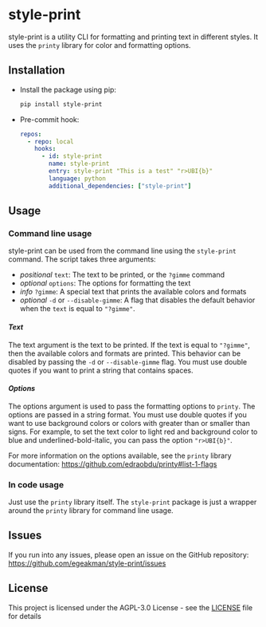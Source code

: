 # style-print

style-print is a utility CLI for formatting and printing text in different styles. It uses the ``printy`` library for color and formatting options.

## Installation

- Install the package using pip:

    ```bash
    pip install style-print
    ```

- Pre-commit hook:

    ```yaml
    repos:
      - repo: local
        hooks:
          - id: style-print
            name: style-print
            entry: style-print "This is a test" "r>UBI{b}"
            language: python
            additional_dependencies: ["style-print"]
    ```

## Usage

### Command line usage

style-print can be used from the command line using the ``style-print`` command. The script takes three arguments:
- *positional* ``text``: The text to be printed, or the ``?gimme`` command
- *optional* ``options``: The options for formatting the text
- *info* ``?gimme``: A special text that prints the available colors and formats
- *optional* ``-d`` or ``--disable-gimme``: A flag that disables the default behavior when the ``text`` is equal to ``"?gimme"``.

#### *Text*

The text argument is the text to be printed. If the text is equal to ``"?gimme"``, then the available colors and formats are printed. This behavior can be disabled by passing the ``-d`` or ``--disable-gimme`` flag. You must use double quotes if you want to print a string that contains spaces.

#### *Options*

The options argument is used to pass the formatting options to ``printy``. The options are passed in a string format. You must use double quotes if you want to use background colors or colors with greater than or smaller than signs. For example, to set the text color to light red and background color to blue and underlined-bold-italic, you can pass the option ``"r>UBI{b}"``.

For more information on the options available, see the ``printy`` library documentation: https://github.com/edraobdu/printy#list-1-flags

### In code usage

Just use the ``printy`` library itself. The ``style-print`` package is just a wrapper around the ``printy`` library for command line usage.

## Issues

If you run into any issues, please open an issue on the GitHub repository: https://github.com/egeakman/style-print/issues

## License

This project is licensed under the AGPL-3.0 License - see the [LICENSE](LICENSE) file for details
